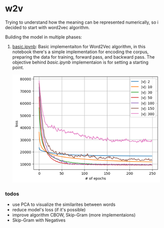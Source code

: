 # w2v

Trying to understand how the meaning can be represented numerically,
so i decided to start with word2vec algorithm.

Building the model in multiple phases:

1. [basic.ipynb](basic.ipynb): Basic implementaiton for Word2Vec algorithm,
   in this notebook there's a simple implementation for encoding the corpus,
   preparing the data for training, forward pass, and backward pass. The objective behind
   *basic.ipynb* implementaion is for setting a starting point.
   
   ![basic implementation result](./screenshots/sc_basic_01.png)
   
   
### todos
- use PCA to visualize the similarites between words
- reduce model's loss (if it's possible)
- improve algorithm CBOW, Skip-Gram (more implementaions)
- Skip-Gram with Negatives
